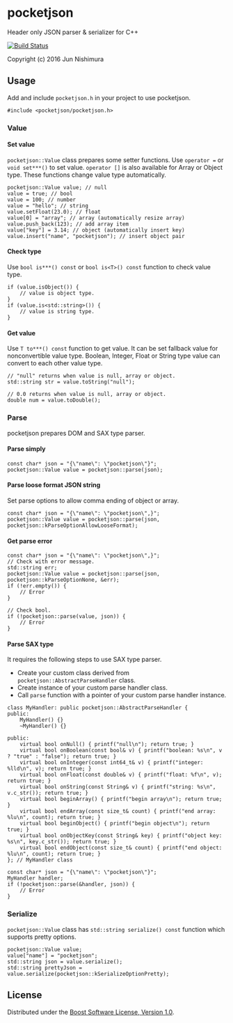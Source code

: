 # pocketjson
Header only JSON parser &amp; serializer for C++

[![Build Status](https://travis-ci.org/n8jun/pocketjson.svg?branch=master)](https://travis-ci.org/n8jun/pocketjson)

Copyright (c) 2016 Jun Nishimura

## Usage
Add and include `pocketjson.h` in your project to use pocketjson.
```
#include <pocketjson/pocketjson.h>
```
### Value
#### Set value
`pocketjson::Value` class prepares some setter functions.
Use `operator =` or `void set***()` to set value.
`operator []` is also available for Array or Object type.
These functions change value type automatically.
```
pocketjson::Value value; // null
value = true; // bool
value = 100; // number
value = "hello"; // string
value.setFloat(23.0); // float
value[0] = "array"; // array (automatically resize array)
value.push_back(123); // add array item
value["key"] = 3.14; // object (automatically insert key)
value.insert("name", "pocketjson"); // insert object pair
```
#### Check type
Use `bool is***() const` or `bool is<T>() const` function to check value type.
```
if (value.isObject()) {
    // value is object type.
}
if (value.is<std::string>()) {
    // value is string type.
}
```
#### Get value
Use `T to***() const` function to get value.
It can be set fallback value for nonconvertible value type.
Boolean, Integer, Float or String type value can convert to each other value type.
```
// "null" returns when value is null, array or object.
std::string str = value.toString("null");

// 0.0 returns when value is null, array or object.
double num = value.toDouble();
```

### Parse
pocketjson prepares DOM and SAX type parser.

#### Parse simply
```
const char* json = "{\"name\": \"pocketjson\"}";
pocketjson::Value value = pocketjson::parse(json);
```
#### Parse loose format JSON string
Set parse options to allow comma ending of object or array.
```
const char* json = "{\"name\": \"pocketjson\",}";
pocketjson::Value value = pocketjson::parse(json, pocketjson::kParseOptionAllowLooseFormat);
```
#### Get parse error
```
const char* json = "{\"name\": \"pocketjson\",}";
// Check with error message.
std::string err;
pocketjson::Value value = pocketjson::parse(json, pocketjson::kParseOptionNone, &err);
if (!err.empty()) {
    // Error
}

// Check bool.
if (!pocketjson::parse(value, json)) {
    // Error
}
```
#### Parse SAX type
It requires the following steps to use SAX type parser.

- Create your custom class derived from `pocketjson::AbstractParseHandler` class.
- Create instance of your custom parse handler class.
- Call `parse` function with a pointer of your custom parse handler instance.

```
class MyHandler: public pocketjson::AbstractParseHandler {
public:
    MyHandler() {}
    ~MyHandler() {}

public:
    virtual bool onNull() { printf("null\n"); return true; }
    virtual bool onBoolean(const bool& v) { printf("boolean: %s\n", v ? "true" : "false"); return true; }
    virtual bool onInteger(const int64_t& v) { printf("integer: %lld\n", v); return true; }
    virtual bool onFloat(const double& v) { printf("float: %f\n", v); return true; }
    virtual bool onString(const String& v) { printf("string: %s\n", v.c_str()); return true; }
    virtual bool beginArray() { printf("begin array\n"); return true; }
    virtual bool endArray(const size_t& count) { printf("end array: %lu\n", count); return true; }
    virtual bool beginObject() { printf("begin object\n"); return true; }
    virtual bool onObjectKey(const String& key) { printf("object key: %s\n", key.c_str()); return true; }
    virtual bool endObject(const size_t& count) { printf("end object: %lu\n", count); return true; }
}; // MyHandler class

const char* json = "{\"name\": \"pocketjson\"}";
MyHandler handler;
if (!pocketjson::parse(&handler, json)) {
    // Error
}
```
### Serialize
`pocketjson::Value` class has `std::string serialize() const` function which supports pretty options.
```
pocketjson::Value value;
value["name"] = "pocketjson";
std::string json = value.serialize();
std::string prettyJson = value.serialize(pocketjson::kSerializeOptionPretty);
```

## License
Distributed under the [Boost Software License, Version 1.0](http://www.boost.org/LICENSE_1_0.txt).
